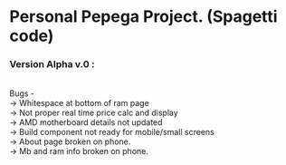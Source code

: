 # Personal Pepega Project. (Spagetti code)

### Version Alpha v.0 :

<br>
Bugs -
<br>
-> Whitespace at bottom of ram page
<br>
-> Not proper real time price calc and display
<br>
-> AMD motherboard details not updated
<br>
-> Build component not ready for mobile/small screens
<br>
-> About page broken on phone.
<br>
-> Mb and ram info broken on phone.
<br>
